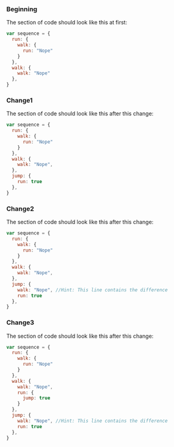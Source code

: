 
### Beginning
The section of code should look like this at first:
```js
var sequence = {
  run: {
    walk: {
      run: "Nope"
    }
  },
  walk: {
    walk: "Nope"
  },
}
```

### Change1
The section of code should look like this after this change:
```js
var sequence = {
  run: {
    walk: {
      run: "Nope"
    }
  },
  walk: {
    walk: "Nope",
  },
  jump: {
    run: true
  },
}
```

### Change2
The section of code should look like this after this change:
```js
var sequence = {
  run: {
    walk: {
      run: "Nope"
    }
  },
  walk: {
    walk: "Nope",
  },
  jump: {
    walk: "Nope", //Hint: This line contains the difference
    run: true
  },
}
```

### Change3
The section of code should look like this after this change:
```js
var sequence = {
  run: {
    walk: {
      run: "Nope"
    }
  },
  walk: {
    walk: "Nope",
    run: {
      jump: true
    }
  },
  jump: {
    walk: "Nope", //Hint: This line contains the difference
    run: true
  },
}
```

